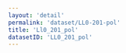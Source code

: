```yaml
---
layout: 'detail'
permalink: 'dataset/LL0-201-pol'
title: 'Ll0_201_pol'
datasetID: 'LL0_201_pol'
---
```

